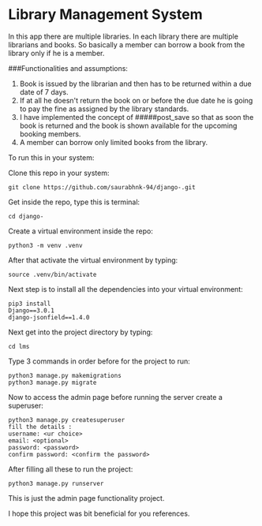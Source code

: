 # Library Management System 

In this app there are multiple libraries. In each library there are multiple librarians and books. So basically a member can borrow a book from the library only if he is a member.

###Functionalities and assumptions:
 1. Book is issued by the librarian and then has to be returned within a due date of 7 days.
 2. If at all he doesn't return the book on or before the due date he is going to pay the fine as assigned by the library standards.
 3. I have implemented the concept of #####post_save so that as soon the book is returned and the book is shown available for the upcoming booking members.
 4. A member can borrow only limited books from the library.
 
 To run this in your system:
 
 Clone this repo in your system:
 ```
 git clone https://github.com/saurabhnk-94/django-.git
 ```
 Get inside the repo, type this is terminal:
 ```
 cd django-
 ```
 Create a virtual environment inside the repo:
 ```
 python3 -m venv .venv
 ```
 After that activate the virtual environment by typing:
 ```
 source .venv/bin/activate
 ```
 Next step is to install all the dependencies into your virtual environment:
 ```
 pip3 install 
Django==3.0.1
django-jsonfield==1.4.0
 ```
 Next get into the project directory by typing:
 ```
 cd lms
 ```
 Type 3 commands in order before for the project to run:
 ```
 python3 manage.py makemigrations
 python3 manage.py migrate
 ```
 Now to access the admin page before running the server create a superuser:
 ```
 python3 manage.py createsuperuser
 fill the details :
 username: <ur choice>
 email: <optional>
 password: <password>
 confirm password: <confirm the password>
 ```
 After filling all these to run the project:
 ```
 python3 manage.py runserver
 ```
 
 This is just the admin page functionality project.
 
 I hope this project was bit beneficial for you references.
 
